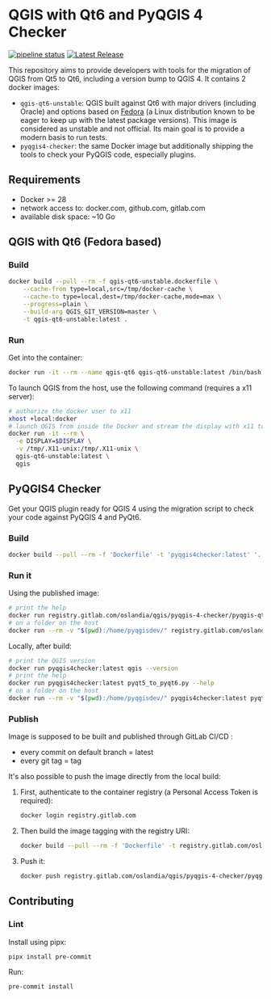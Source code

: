 # QGIS with Qt6 and PyQGIS 4 Checker

[![pipeline status](https://gitlab.com/Oslandia/qgis/pyqgis-4-checker/badges/main/pipeline.svg)](https://gitlab.com/Oslandia/qgis/pyqgis-4-checker/-/commits/main)  [![Latest Release](https://gitlab.com/Oslandia/qgis/pyqgis-4-checker/-/badges/release.svg)](https://gitlab.com/Oslandia/qgis/pyqgis-4-checker/-/releases)

This repository aims to provide developers with tools for the migration of QGIS from Qt5 to Qt6, including a version bump to QGIS 4. It contains 2 docker images:

- `qgis-qt6-unstable`: QGIS built against Qt6 with major drivers (including Oracle) and options based on [Fedora](https://fedoraproject.org/fr/) (a Linux distribution known to be eager to keep up with the latest package versions). This image is considered as unstable and not official. Its main goal is to provide a modern basis to run tests.
- `pyqgis4-checker`: the same Docker image but additionally shipping the tools to check your PyQGIS code, especially plugins.

## Requirements

- Docker >= 28
- network access to: docker.com, github.com, gitlab.com
- available disk space: ~10 Go

## QGIS with Qt6 (Fedora based)

### Build

```sh
docker build --pull --rm -f qgis-qt6-unstable.dockerfile \
    --cache-from type=local,src=/tmp/docker-cache \
    --cache-to type=local,dest=/tmp/docker-cache,mode=max \
    --progress=plain \
    --build-arg QGIS_GIT_VERSION=master \
    -t qgis-qt6-unstable:latest .
```

### Run

Get into the container:

```sh
docker run -it --rm --name qgis-qt6 qgis-qt6-unstable:latest /bin/bash
```

To launch QGIS from the host, use the following command (requires a x11 server):

```sh
# authorize the docker user to x11
xhost +local:docker
# launch QGIS from inside the Docker and stream the display with x11 to your host
docker run -it --rm \
  -e DISPLAY=$DISPLAY \
  -v /tmp/.X11-unix:/tmp/.X11-unix \
  qgis-qt6-unstable:latest \
  qgis
```

## PyQGIS4 Checker

Get your QGIS plugin ready for QGIS 4 using the migration script to check your code against PyQGIS 4 and PyQt6.

### Build

```sh
docker build --pull --rm -f 'Dockerfile' -t 'pyqgis4checker:latest' '.'
```

### Run it

Using the published image:

```sh
# print the help
docker run registry.gitlab.com/oslandia/qgis/pyqgis-4-checker/pyqgis-qt-checker:latest pyqt5_to_pyqt6.py --help
# on a folder on the host
docker run --rm -v "$(pwd):/home/pyqgisdev/" registry.gitlab.com/oslandia/qgis/pyqgis-4-checker/pyqgis-qt-checker:latest pyqt5_to_pyqt6.py --logfile /home/pyqgisdev/pyqt6_checker.log .
```

Locally, after build:

```sh
# print the QGIS version
docker run pyqgis4checker:latest qgis --version
# print the help
docker run pyqgis4checker:latest pyqt5_to_pyqt6.py --help
# on a folder on the host
docker run --rm -v "$(pwd):/home/pyqgisdev/" pyqgis4checker:latest pyqt5_to_pyqt6.py --logfile /home/pyqgisdev/pyqt6_checker.log .
```

### Publish

Image is supposed to be built and published through GitLab CI/CD :

- every commit on default branch = latest
- every git tag = tag

It's also possible to push the image directly from the local build:

1. First, authenticate to the container registry (a Personal Access Token is required):

    ```sh
    docker login registry.gitlab.com
    ```

1. Then build the image tagging with the registry URI:

    ```sh
    docker build --pull --rm -f 'Dockerfile' -t registry.gitlab.com/oslandia/qgis/pyqgis-4-checker/pyqgis-qt-checker:latest .
    ```

1. Push it:

    ```sh
    docker push registry.gitlab.com/oslandia/qgis/pyqgis-4-checker/pyqgis-qt-checker
    ```

## Contributing

### Lint

Install using pipx:

```sh
pipx install pre-commit
```

Run:

```sh
pre-commit install
```
